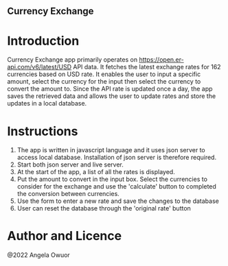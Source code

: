 ## Currency Exchange

# Introduction
Currency Exchange app primarily operates on https://open.er-api.com/v6/latest/USD API data. It fetches the latest exchange rates for 162 currencies based on USD rate. It enables the user to input a specific amount, select the currency for the input then select the currency to convert the amount to. Since the API rate is updated once a day, the app saves the retrieved data and allows the user to update rates and store the updates in a local database.

# Instructions
1. The app is written in javascript language and it uses json server to access local database. Installation of json server is therefore required.
2. Start both json server and live server.
3. At the start of the app, a list of all the rates is displayed. 
4. Put the amount to convert in the input box. Select the currencies to consider for the exchange and use the 'calculate' button to completed the conversion between currencies.
5. Use the form to enter a new rate and save the changes to the database
6. User can reset the database through the 'original rate' button

# Author and Licence
@2022 Angela Owuor